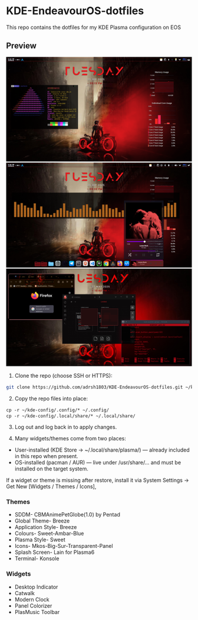 # KDE-EndeavourOS-dotfiles
This repo contains the dotfiles for my KDE Plasma configuration on EOS

## Preview
![sc1](images/screenshot1.png)
![sc2](images/screenshot2.png)
![sc3](images/screenshot3.png)


1. Clone the repo (choose SSH or HTTPS):
```bash
git clone https://github.com/adrsh1803/KDE-EndeavourOS-dotfiles.git ~/kde-config
```

2. Copy the repo files into place:
```
cp -r ~/kde-config/.config/* ~/.config/
cp -r ~/kde-config/.local/share/* ~/.local/share/
```

3. Log out and log back in to apply changes.

4. Many widgets/themes come from two places:

- User-installed (KDE Store → ~/.local/share/plasma/) — already included in this repo when present.
- OS-installed (pacman / AUR) — live under /usr/share/... and must be installed on the target system.

If a widget or theme is missing after restore, install it via System Settings → Get New [Widgets / Themes / Icons],


### Themes

- SDDM- CBMAnimePetGlobe(1.0) by Pentad
- Global Theme- Breeze
- Application Style- Breeze
- Colours- Sweet-Ambar-Blue
- Plasma Style- Sweet
- Icons- Mkos-Big-Sur-Transparent-Panel
- Splash Screen- Lain for Plasma6
- Terminal- Konsole

### Widgets

- Desktop Indicator
- Catwalk
- Modern Clock
- Panel Colorizer
- PlasMusic Toolbar
